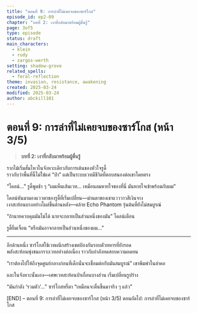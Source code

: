 ```yaml
---
title: "ตอนที่ 9: การล่าที่ไม่เคยจบของซาร์โกส"
episode_id: ep2-09
chapter: "บทที่ 2: เงาที่กลับมาพร้อมผู้ตื่นรู้"
page: 3of5
type: episode
status: draft
main_characters:
  - klein
  - rudy
  - zargos-werth
setting: shadow-grove
related_spells:
  - feral-reflection
theme: invasion, resistance, awakening
created: 2025-03-24
modified: 2025-03-24
author: abckill101
---
```


# ตอนที่ 9: การล่าที่ไม่เคยจบของซาร์โกส (หน้า 3/5)

> **บทที่ 2: เงาที่กลับมาพร้อมผู้ตื่นรู้**  

รากไม้เริ่มสั่นไหวในจังหวะเดียวกับการเต้นของหัวใจรูดี้  
ราวกับว่าพื้นที่นี้ไม่ใช่แค่ “ป่า” แต่เป็นระบบเวทมีชีวิตที่ตอบสนองต่อเขาโดยตรง

“ไคลน์...” รูดี้พูดช้า ๆ “ผมเห็นเส้นเวท... เหมือนลมหายใจของที่นี่ มันหายใจเข้าพร้อมกับผม”

ไคลน์หันมามองแววตาของรูดี้ที่เริ่มเปลี่ยน—ม่านตาของเขาแวววาวสีเงินจาง  
เงาสะท้อนบางอย่างโผล่ขึ้นด้านหลัง—คล้าย Echo Phantom รุ่นต้นที่ยังไม่สมบูรณ์

“ถ้านายควบคุมมันไม่ได้ นายจะกลายเป็นส่วนหนึ่งของมัน” ไคลน์เตือน

รูดี้ยิ้มเจื่อน “หรือมันอาจกลายเป็นส่วนหนึ่งของผม…”

---

อีกด้านหนึ่ง ซาร์โกสใช้เวทผนึกสร้างเขตป้องกันรอบตัวทหารที่ยังรอด  
พลังสะท้อนพุ่งชนเกราะเวทอย่างต่อเนื่อง ราวกับกำลังทดสอบความอดทน

“เราต้องไปให้ถึงจุดศูนย์กลางก่อนที่เด็กนั่นจะเชื่อมต่อกับมันสมบูรณ์” เขาพึมพำในลำคอ

และในจังหวะนั้นเอง—เศษเวทสะท้อนป่าเถื่อนบางส่วน เริ่มเปลี่ยนรูปร่าง

“มันกำลัง ‘รวมตัว’...” ซาร์โกสหรี่ตา “เหมือนจะตื่นขึ้นมาจริง ๆ แล้ว”

[END] – ตอนที่ 9: การล่าที่ไม่เคยจบของซาร์โกส (หน้า 3/5)
ตอนถัดไป: การล่าที่ไม่เคยจบของซาร์โกส
